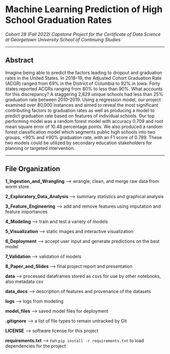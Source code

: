 # Machine Learning Prediction of High School Graduation Rates  

*Cohort 28 (Fall 2022)  Capstone Project for the Certificate of Data Science at Georgetown University School of Continuing Studies*    

---

## Abstract  

Imagine being able to predict the factors leading to dropout and graduation rates in the United States. In 2018–19, the Adjusted Cohort Graduation Rate (ACGR) ranged from 69% in the District of Columbia to 92% in Iowa. Forty states reported ACGRs ranging from 80% to less than 90%. What accounts for this discrepancy? A staggering 2,829 unique schools had less than 25% graduation rate between 2010-2019. Using a regression model, our project examined over 80,000 instances and aimed to reveal the most significant contributing factors to graduation rates as well as producing a model to predict graduation rate based on features of individual schools. Our top performing model was a random forest model with accuracy 0.709 and root mean square error of 10.48 percentage points. We also produced a random forest classification model which segments public high schools into two groups, <90% and ≥90% graduation rate, with an F1 score of 0.789. These two models could be utilized by secondary education stakeholders for planning or targeted intervention.  

---

## File Organization  

**1_Ingestion_and_Wrangling** --> wrangle, clean, and merge raw data from worm store  

**2_Exploratory_Data_Analysis** --> summary statistics and graphical analysis  

**3_Feature_Engineering** --> add and remove features using imputation and feature importances  

**4_Modeling** --> train and test a variety of models  

**5_Visualization** --> static images and interactive visualization  

**6_Deployment** --> accept user input and generate predictions on the best model  

**7_Validation** --> validation of models  

**8_Paper_and_Slides** --> final project report and presentation

**data** --> processed dataframes stored as csvs for use by other notebooks, also metadata csv  

**data_docs** --> description of features and provenance of the datasets  

**logs** --> logs from modeling  

**model_files** --> saved model files for deployment  

**.gitignore** --> a list of file types to remain untracked by Git

**LICENSE** --> software license for this project  

**requirements.txt** --> run `pip install -r requirements.txt` to load dependencies for the project
